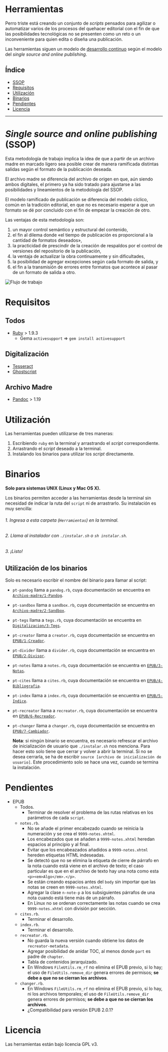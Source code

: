 # Herramientas

Perro triste está creando un conjunto de *scripts* pensados para agilizar
o automatizar varios de los procesos del quehacer editorial con el fin
de que las posibilidades tecnológicas no se presenten como un reto o un
inconveniente para quien edita o diseña una publicación.

Las herramientas siguen un modelo de [desarrollo continuo](https://es.wikipedia.org/wiki/Liberaci%C3%B3n_continua)
según el modelo del *single source and online publishing*.

## Índice

* [SSOP](#single-source-and-online-publishing-ssop)
* [Requisitos](#requisitos)
* [Utilización](#utilización)
* [Binarios](#binarios)
* [Pendientes](#pendientes)
* [Licencia](#licencia)

---

# *Single source and online publishing* (SSOP)

Esta metodología de trabajo implica la idea de que a partir de un archivo
madre en marcado ligero sea posible crear de manera ramificada distintas 
salidas según el formato de la publicación deseada.

El archivo madre se diferencia del archivo de origen en que, aún siendo
ambos digitales, el primero ya ha sido tratado para ajustarse a las posibilidades 
y lineamientos de la metodología del SSOP.

El modelo ramificado de publicación se diferencia del modelo cíclico, común
en la tradición editorial, en que no es necesario esperar a que un formato
se dé por concluido con el fin de empezar la creación de otro.

Las ventajas de esta metodología son:

1. un mayor control semántico y estructural del contenido,
2. el fin al dilema donde «el tiempo de publicación es proporcional a la 
cantidad de formatos deseados»,
3. la practicidad de prescindir de la creación de respaldos por el control
de versiones del repositorio de la publicación,
4. la ventaja de actualizar la obra continuamente y sin dificultades,
5. la posibilidad de agregar excepciones según cada formato de salida, y
6. el fin a la transmisión de errores entre formatos que acontece al pasar
de un formato de salida a otro.

![Flujo de trabajo](flujo-de-trabajo.jpg)

# Requisitos

## Todos

* [Ruby](https://www.ruby-lang.org/es/) > 1.9.3
  * Gema `activesupport` => `gem install activesupport`
  
## Digitalización

* [Tesseract](https://github.com/tesseract-ocr/tesseract)
* [Ghostscript](https://www.ghostscript.com/)

## Archivo Madre

* [Pandoc](http://pandoc.org/) > 1.19

# Utilización

Las herramientas pueden utilizarse de tres maneras:

1. Escribiendo `ruby` en la terminal y arrastrando el *script* correspondiente.
2. Arrastrando el *script* deseado a la terminal.
3. Instalando los binarios para utilizar los *script* directamente.

# Binarios

**Solo para sistemas UNIX (Linux y Mac OS X).**

Los binarios permiten acceder a las herramientas desde la terminal sin necesidad
de indicar la ruta del `script` ni de arrastrarlo. Su instalación es muy sencilla:

###### 1. Ingresa a esta carpeta (`Herramientas`) en la terminal.
###### 2. Llama al instalador con `./instalar.sh` o `sh instalar.sh`.
###### 3. ¡Listo!

## Utilización de los binarios

Solo es necesario escribir el nombre del binario para llamar al script:

* `pt-pandog` llama a `pandog.rb`, cuya documentación se encuentra en [`Archivo-madre/1-Pandog`](https://github.com/ColectivoPerroTriste/Herramientas/tree/master/Archivo-madre/1-Pandog).
* `pt-sandbox` llama a `sandbox.rb`, cuya documentación se encuentra en [`Archivo-madre/2-Sandbox`](https://github.com/ColectivoPerroTriste/Herramientas/tree/master/Archivo-madre/2-Sandbox).
* `pt-tegs` llama a `tegs.rb`, cuya documentación se encuentra en [`Digitalizacion/3-Tegs`](https://github.com/ColectivoPerroTriste/Herramientas/tree/master/Digitalizacion/3-Tegs).
* `pt-creator` llama a `creator.rb`, cuya documentación se encuentra en [`EPUB/1-Creador`](https://github.com/ColectivoPerroTriste/Herramientas/tree/master/EPUB/1-Creador).
* `pt-divider` llama a `divider.rb`, cuya documentación se encuentra en [`EPUB/2-Divisor`](https://github.com/ColectivoPerroTriste/Herramientas/tree/master/EPUB/2-Divisor).
* `pt-notes` llama a `notes.rb`, cuya documentación se encuentra en [`EPUB/3-Notas`](https://github.com/ColectivoPerroTriste/Herramientas/tree/master/EPUB/3-Notas).
* `pt-cites` llama a `cites.rb`, cuya documentación se encuentra en [`EPUB/4-Bibliografia`](https://github.com/ColectivoPerroTriste/Herramientas/tree/master/EPUB/4-Bibliografia).
* `pt-index` llama a `index.rb`, cuya documentación se encuentra en [`EPUB/5-Indice`](https://github.com/ColectivoPerroTriste/Herramientas/tree/master/EPUB/5-Indice).
* `pt-recreator` llama a `recreator.rb`, cuya documentación se encuentra en [`EPUB/6-Recreador`](https://github.com/ColectivoPerroTriste/Herramientas/tree/master/EPUB/6-Recreador).
* `pt-changer` llama a `changer.rb`, cuya documentación se encuentra en [`EPUB/7-Cambiador`](https://github.com/ColectivoPerroTriste/Herramientas/tree/master/EPUB/7-Cambiador).

    **Nota**: si ningún binario se encuentra, es necesario refrescar el archivo de
    inicialización de usuario que `./instalar.sh` nos menciona. Para hacer esto
    solo tiene que cerrar y volver a abrir la terminal. Si no se desea cerrarla,
    se ha de escribir `source [archivo de inicialización de usuario]`. Este
    procedimiento solo se hace una vez, cuando se termina la instalación.

# Pendientes

* EPUB
  * Todos.
    * Terminar de resolver el problema de las rutas relativas en los parámetros de cada `script`.
  * `notes.rb`.
    * No se añade el primer encabezado cuando se reinicia la numeración y se crea el `9999-notes.xhtml`.
    * Los encabezados que se añaden a `9999-notes.xhtml` heredan espacios al principio y al final.
    * Evitar que los encabeazados añadidos a `9999-notes.xhtml` hereden etiquetas HTML indeseadas.
    * Se detectó que no se elimina la etiqueta de cierre de párrafo en la nota
    cuando está viene en el archivo de texto; el caso particular es que en el
    archivo de texto hay una nota como esta `<p><em>Algo</em>.</p>`.
    * Se están creando espacios antes del `body` sin importar que las notas se creen en `9999-notes.xhtml`.
    * Agregar la clase `n-note-p` a los subsiguientes párrafos de una nota cuando está tiene más de un párrafo.
    * En Linux no se ordenan correctamente las notas cuando se crea `9999-notes.xhtml` con división por sección.
  * `cites.rb`.
    * Terminar el desarrollo.
  * `index.rb`.
    * Terminar el desarrollo.
  * `recreator.rb`.
    * No guarda la nueva versión cuando obtiene los datos de `recreator-metadata`.
    * Agregar posibilidad de anidar TOC, al menos donde `part` es padre de `chapter`.
    * Tabla de contenidos jerarquizado.
    * En Windows `FileUtils.rm_rf` no elimina el EPUB previo, si lo hay; el uso de `FileUtils.remove_dir` genera errores de permisos; **se debe a que no se cierran los archivos**.
  * `changer.rb`.
    * En Windows `FileUtils.rm_rf` no elimina el EPUB previo, si lo hay, ni los archivos temporales; el uso de `FileUtils.remove_dir` genera errores de permisos; **se debe a que no se cierran los archivos**.
    * ¿Compatibilidad para versión EPUB 2.0.1?

# Licencia

Las herramientas están bajo licencia GPL v3.
